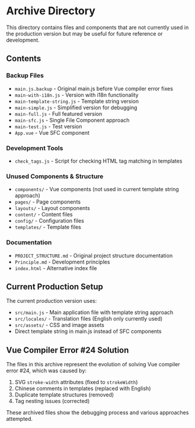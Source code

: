 # Archive Directory

This directory contains files and components that are not currently used in the production version but may be useful for future reference or development.

## Contents

### Backup Files
- `main.js.backup` - Original main.js before Vue compiler error fixes
- `main-with-i18n.js` - Version with i18n functionality
- `main-template-string.js` - Template string version
- `main-simple.js` - Simplified version for debugging
- `main-full.js` - Full featured version
- `main-sfc.js` - Single File Component approach
- `main-test.js` - Test version
- `App.vue` - Vue SFC component

### Development Tools
- `check_tags.js` - Script for checking HTML tag matching in templates

### Unused Components & Structure
- `components/` - Vue components (not used in current template string approach)
- `pages/` - Page components
- `layouts/` - Layout components
- `content/` - Content files
- `config/` - Configuration files
- `templates/` - Template files

### Documentation
- `PROJECT_STRUCTURE.md` - Original project structure documentation
- `Principle.md` - Development principles
- `index.html` - Alternative index file

## Current Production Setup

The current production version uses:
- `src/main.js` - Main application file with template string approach
- `src/locales/` - Translation files (English only currently used)
- `src/assets/` - CSS and image assets
- Direct template string in main.js instead of SFC components

## Vue Compiler Error #24 Solution

The files in this archive represent the evolution of solving Vue compiler error #24, which was caused by:
1. SVG `stroke-width` attributes (fixed to `strokeWidth`)
2. Chinese comments in templates (replaced with English)
3. Duplicate template structures (removed)
4. Tag nesting issues (corrected)

These archived files show the debugging process and various approaches attempted.
